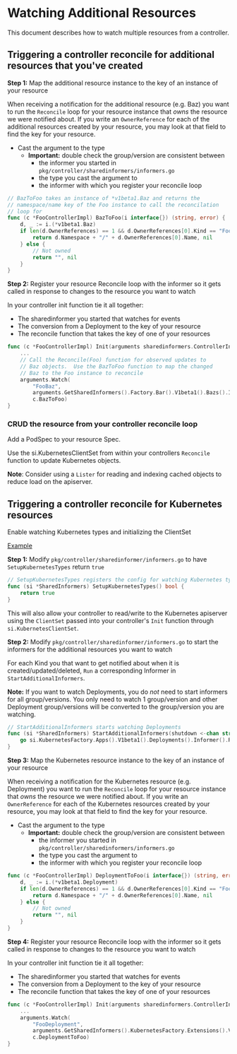 # Watching Additional Resources

This document describes how to watch multiple resources from a
controller.

## Triggering a controller reconcile for additional resources that you've created

**Step 1:** Map the additional resource instance to the key of an
instance of your resource

When receiving a notification for the additional resource
(e.g. Baz) you want to run the `Reconcile` loop for your
resource instance that *owns* the resource we were notified about.
If you write an `OwnerReference` for each of the additional resources
created by your resource, you may look at that field to find the key
for your resource.

- Cast the argument to the type
  - **Important:** double check the group/version are consistent between
    - the informer you started in `pkg/controller/sharedinformers/informers.go`
    - the type you cast the argument to
    - the informer with which you register your reconcile loop

```go
// BazToFoo takes an instance of *v1beta1.Baz and returns the
// namespace/name key of the Foo instance to call the reconcilation
// loop for
func (c *FooControllerImpl) BazToFoo(i interface{}) (string, error) {
	d, _ := i.(*v1beta1.Baz)
	if len(d.OwnerReferences) == 1 && d.OwnerReferences[0].Kind == "Foo" {
		return d.Namespace + "/" + d.OwnerReferences[0].Name, nil
	} else {
		// Not owned
		return "", nil
	}
}
```

**Step 2:** Register your resource Reconcile loop with the informer
so it gets called in response to changes to the resource you want to watch

In your controller init function tie it all together:
- The sharedinformer you started that watches for events
- The conversion from a Deployment to the key of your resource
- The reconcile function that takes the key of one of your resources

```go
func (c *FooControllerImpl) Init(arguments sharedinformers.ControllerInitArguments) {
    ...
    // Call the Reconcile(Foo) function for observed updates to
    // Baz objects.  Use the BazToFoo function to map the changed
    // Baz to the Foo instance to reconcile
	arguments.Watch(
	    "FooBaz",
	    arguments.GetSharedInformers().Factory.Bar().V1beta1().Bazs().Informer(),
	    c.BazToFoo)
}
```

### CRUD the resource from your controller reconcile loop

Add a PodSpec to your resource Spec.

Use the si.KubernetesClientSet from within your controllers
`Reconcile` function to update Kubernetes objects.

**Note**: Consider using a `Lister` for reading and indexing cached
objects to reduce load on the apiserver.


## Triggering a controller reconcile for Kubernetes resources

Enable watching Kubernetes types and initializing the ClientSet

[Example](https://github.com/kubernetes-incubator/apiserver-builder/blob/master/example/pkg/controller/sharedinformers/informers.go)

**Step 1:** Modify `pkg/controller/sharedinformer/informers.go` to have
`SetupKubernetesTypes` return `true`

```go
// SetupKubernetesTypes registers the config for watching Kubernetes types
func (si *SharedInformers) SetupKubernetesTypes() bool {
	return true
}
```

This will also allow your controller to read/write to the Kubernetes
apiserver using the `ClientSet` passed into your controller's
`Init` function through `si.KubernetesClientSet`.

**Step 2:** Modify `pkg/controller/sharedinformer/informers.go` to
start the informers for the additional resources you want to watch

For each Kind you that want to get notified about when it is
created/updated/deleted, `Run` a corresponding Informer in
`StartAdditionalInformers`.

**Note:** If you want to watch Deployments, you do *not* need to start
informers for all group/versions.  You only need to watch 1
group/version and other Deployment group/versions will be converted to
the group/version you are watching.

```go
// StartAdditionalInformers starts watching Deployments
func (si *SharedInformers) StartAdditionalInformers(shutdown <-chan struct{}) {
	go si.KubernetesFactory.Apps().V1beta1().Deployments().Informer().Run(shutdown)
}
```

**Step 3:** Map the Kubernetes resource instance to the key of an
instance of your resource

When receiving a notification for the Kubernetes resource
(e.g. Deployment) you want to run the `Reconcile` loop for your
resource instance that *owns* the resource we were notified about.
If you write an `OwnerReference` for each of the Kubernetes resources
created by your resource, you may look at that field to find the key
for your resource.

- Cast the argument to the type
  - **Important:** double check the group/version are consistent between
    - the informer you started in `pkg/controller/sharedinformers/informers.go`
    - the type you cast the argument to
    - the informer with which you register your reconcile loop

```go
func (c *FooControllerImpl) DeploymentToFoo(i interface{}) (string, error) {
	d, _ := i.(*v1beta1.Deployment)
	if len(d.OwnerReferences) == 1 && d.OwnerReferences[0].Kind == "Foo" {
		return d.Namespace + "/" + d.OwnerReferences[0].Name, nil
	} else {
		// Not owned
		return "", nil
	}
}
```

**Step 4:** Register your resource Reconcile loop with the informer
so it gets called in response to changes to the resource you want to watch

In your controller init function tie it all together:
- The sharedinformer you started that watches for events
- The conversion from a Deployment to the key of your resource
- The reconcile function that takes the key of one of your resources

```go
func (c *FooControllerImpl) Init(arguments sharedinformers.ControllerInitArguments) error) {
    ...
	arguments.Watch(
	    "FooDeployment",
	    arguments.GetSharedInformers().KubernetesFactory.Extensions().V1beta1().Deployments().Informer(),
	    c.DeploymentToFoo)
}
```
